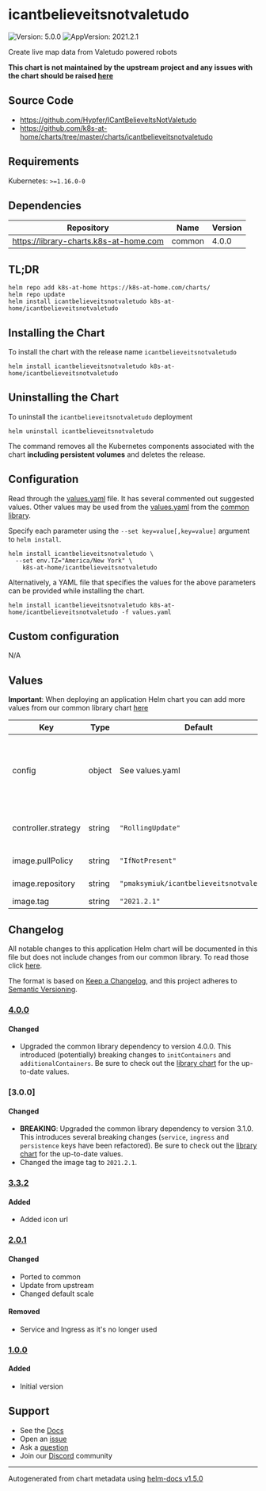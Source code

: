 # icantbelieveitsnotvaletudo

![Version: 5.0.0](https://img.shields.io/badge/Version-5.0.0-informational?style=flat-square) ![AppVersion: 2021.2.1](https://img.shields.io/badge/AppVersion-2021.2.1-informational?style=flat-square)

Create live map data from Valetudo powered robots

**This chart is not maintained by the upstream project and any issues with the chart should be raised [here](https://github.com/k8s-at-home/charts/issues/new/choose)**

## Source Code

* <https://github.com/Hypfer/ICantBelieveItsNotValetudo>
* <https://github.com/k8s-at-home/charts/tree/master/charts/icantbelieveitsnotvaletudo>

## Requirements

Kubernetes: `>=1.16.0-0`

## Dependencies

| Repository | Name | Version |
|------------|------|---------|
| https://library-charts.k8s-at-home.com | common | 4.0.0 |

## TL;DR

```console
helm repo add k8s-at-home https://k8s-at-home.com/charts/
helm repo update
helm install icantbelieveitsnotvaletudo k8s-at-home/icantbelieveitsnotvaletudo
```

## Installing the Chart

To install the chart with the release name `icantbelieveitsnotvaletudo`

```console
helm install icantbelieveitsnotvaletudo k8s-at-home/icantbelieveitsnotvaletudo
```

## Uninstalling the Chart

To uninstall the `icantbelieveitsnotvaletudo` deployment

```console
helm uninstall icantbelieveitsnotvaletudo
```

The command removes all the Kubernetes components associated with the chart **including persistent volumes** and deletes the release.

## Configuration

Read through the [values.yaml](./values.yaml) file. It has several commented out suggested values.
Other values may be used from the [values.yaml](https://github.com/k8s-at-home/library-charts/tree/main/charts/stable/common/values.yaml) from the [common library](https://github.com/k8s-at-home/library-charts/tree/main/charts/stable/common).

Specify each parameter using the `--set key=value[,key=value]` argument to `helm install`.

```console
helm install icantbelieveitsnotvaletudo \
  --set env.TZ="America/New York" \
    k8s-at-home/icantbelieveitsnotvaletudo
```

Alternatively, a YAML file that specifies the values for the above parameters can be provided while installing the chart.

```console
helm install icantbelieveitsnotvaletudo k8s-at-home/icantbelieveitsnotvaletudo -f values.yaml
```

## Custom configuration

N/A

## Values

**Important**: When deploying an application Helm chart you can add more values from our common library chart [here](https://github.com/k8s-at-home/library-charts/tree/main/charts/stable/common)

| Key | Type | Default | Description |
|-----|------|---------|-------------|
| config | object | See values.yaml | Configures app settings. See [image docs](https://github.com/Hypfer/ICantBelieveItsNotValetudo) for more information. |
| controller.strategy | string | `"RollingUpdate"` | Set the controller upgrade strategy |
| image.pullPolicy | string | `"IfNotPresent"` | image pull policy |
| image.repository | string | `"pmaksymiuk/icantbelieveitsnotvaletudo"` | image repository |
| image.tag | string | `"2021.2.1"` | image tag |

## Changelog

All notable changes to this application Helm chart will be documented in this file but does not include changes from our common library. To read those click [here](https://github.com/k8s-at-home/library-charts/tree/main/charts/stable/common#changelog).

The format is based on [Keep a Changelog](https://keepachangelog.com/en/1.0.0/), and this project adheres to [Semantic Versioning](https://semver.org/spec/v2.0.0.html).

### [4.0.0]

#### Changed

- Upgraded the common library dependency to version 4.0.0. This introduced (potentially) breaking changes to `initContainers` and `additionalContainers`. Be sure to check out the [library chart](https://github.com/k8s-at-home/library-charts/blob/common-4.0.0/charts/stable/common/) for the up-to-date values.

### [3.0.0]

#### Changed

- **BREAKING**: Upgraded the common library dependency to version 3.1.0. This introduces several breaking changes (`service`, `ingress` and `persistence` keys have been refactored).
  Be sure to check out the [library chart](https://github.com/k8s-at-home/library-charts/blob/common-3.1.0/charts/stable/common/) for the up-to-date values.
- Changed the image tag to `2021.2.1`.

### [3.3.2]

#### Added

- Added icon url

### [2.0.1]

#### Changed

- Ported to common
- Update from upstream
- Changed default scale

#### Removed

- Service and Ingress as it's no longer used

### [1.0.0]

#### Added

- Initial version

[5.0.0]: #500
[4.0.0]: #400
[3.3.2]: #332
[2.0.1]: #201
[1.0.0]: #100

## Support

- See the [Docs](https://docs.k8s-at-home.com/our-helm-charts/getting-started/)
- Open an [issue](https://github.com/k8s-at-home/charts/issues/new/choose)
- Ask a [question](https://github.com/k8s-at-home/organization/discussions)
- Join our [Discord](https://discord.gg/sTMX7Vh) community

----------------------------------------------
Autogenerated from chart metadata using [helm-docs v1.5.0](https://github.com/norwoodj/helm-docs/releases/v1.5.0)
